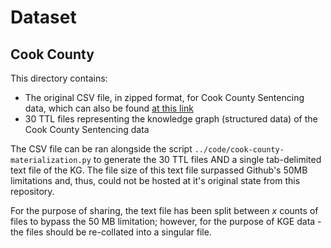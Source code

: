 # Dataset
## Cook County
This directory contains:
- The original CSV file, in zipped format, for Cook County Sentencing data, which can also be found [at this link](https://datacatalog.cookcountyil.gov/Courts/Sentencing/tg8v-tm6u/data)
- 30 TTL files representing the knowledge graph (structured data) of the Cook County Sentencing data

The CSV file can be ran alongside the script `../code/cook-county-materialization.py` to generate the 30 TTL files AND a single tab-delimited text file of the KG. The file size of this text file surpassed Github's 50MB limitations and, thus, could not be hosted at it's original state from this repository. 

For the purpose of sharing, the text file has been split between $x$ counts of files to bypass the 50 MB limitation; however, for the purpose of KGE data - the files should be re-collated into a singular file.